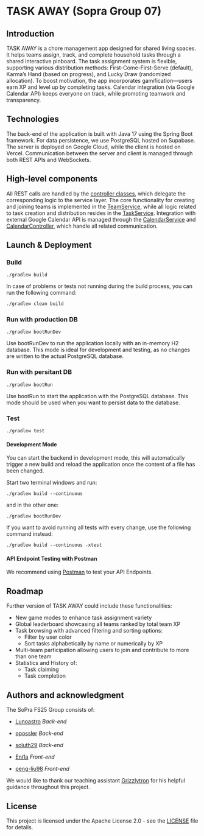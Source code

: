 # TASK AWAY (Sopra Group 07)

## Introduction

TASK AWAY is a chore management app designed for shared living spaces. It helps teams assign, track, and complete household tasks through a shared interactive pinboard. The task assignment system is flexible, supporting various distribution methods: First-Come-First-Serve (default), Karma’s Hand (based on progress), and Lucky Draw (randomized allocation). To boost motivation, the app incorporates gamification—users earn XP and level up by completing tasks. Calendar integration (via Google Calendar API) keeps everyone on track, while promoting teamwork and transparency.

## Technologies

The back-end of the application is built with Java 17 using the Spring Boot framework. For data persistence, we use PostgreSQL hosted on Supabase. The server is deployed on Google Cloud, while the client is hosted on Vercel. Communication between the server and client is managed through both REST APIs and WebSockets.

## High-level components

All REST calls are handled by the [controller classes](./src/main/java/ch/uzh/ifi/hase/soprafs24/controller), which delegate the corresponding logic to the service layer. The core functionality for creating and joining teams is implemented in the [TeamService](./src/main/java/ch/uzh/ifi/hase/soprafs24/service/TeamService), while all logic related to task creation and distribution resides in the [TaskService](./src/main/java/ch/uzh/ifi/hase/soprafs24/service/TaskService). Integration with external Google Calendar API is managed through the [CalendarService](./src/main/java/ch/uzh/ifi/hase/soprafs24/service/CalendarService) and [CalendarController](./src/main/java/ch/uzh/ifi/hase/soprafs24/controller/CalendarController), which handle all related communication.

## Launch & Deployment


### Build

```
./gradlew build
```
In case of problems or tests not running during the build process, you can run the following command:

```bash
./gradlew clean build
```

### Run with production DB

```
./gradlew bootRunDev
```
Use bootRunDev to run the application locally with an in-memory H2 database. This mode is ideal for development and testing, as no changes are written to the actual PostgreSQL database.

### Run with persitant DB

```
./gradlew bootRun
```
Use bootRun to start the application with the PostgreSQL database. This mode should be used when you want to persist data to the database.

### Test
```
./gradlew test
```
#### Development Mode

You can start the backend in development mode, this will automatically trigger a new build and reload the application once the content of a file has been changed.

Start two terminal windows and run:
```
./gradlew build --continuous
```

and in the other one:
```
./gradlew bootRunDev
```
If you want to avoid running all tests with every change, use the following command instead:
```
./gradlew build --continuous -xtest
```
#### API Endpoint Testing with Postman

We recommend using [Postman](https://www.getpostman.com) to test your API Endpoints.


## Roadmap

Further version of TASK AWAY could include these functionalities:

* New game modes to enhance task assignment variety 
* Global leaderboard showcasing all teams ranked by total team XP  
* Task browsing with advanced filtering and sorting options:
  * Filter by user color  
  * Sort tasks alphabetically by name or numerically by XP  
* Multi-team participation allowing users to join and contribute to more than one team  
* Statistics and History of:
  * Task claiming  
  * Task completion  


## Authors and acknowledgment

The SoPra FS25 Group consists of:

* [Lunoastro](https://github.com/Lunoastro) *Back-end*
* [ppossler](https://github.com/ppossler) *Back-end*

* [soluth29](https://github.com/soluth29) *Back-end*

* [Eni1a](https://github.com/Eni1a) *Front-end*

* [peng-liu98](https://github.com/peng-liu98) *Front-end*


We would like to thank our teaching assistant [Grizzlytron](https://github.com/Grizzlytron) for his helpful guidance throughout this project.

## License

This project is licensed under the Apache License 2.0 - see the [LICENSE](./LICENSE) file for details.
